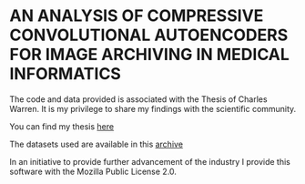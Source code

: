 # AN ANALYSIS OF COMPRESSIVE CONVOLUTIONAL AUTOENCODERS FOR IMAGE ARCHIVING IN MEDICAL INFORMATICS

The code and data provided is associated with the Thesis of Charles Warren. It is my privilege to share my findings with the scientific community.

You can find my thesis [here](https://www.bing.com/search?q=use+of+compressive+autoencoders+in+medical+informatics+charles+warren&qs=n&form=QBRE&sp=-1&ghc=1&lq=1&sm=u&pq=use+of+compressive+autoencoders+in+medical+informatics+charles+warren&sc=0-69&sk=&cvid=D21B2210E641436B9C8D095C875A1B59&ghsh=0&ghacc=0&ghpl=)

The datasets used are available in this [archive](https://drive.google.com/file/d/1hQsAPxqL1Ug_Q_PVSPpsY1nf083XSWEI/view?usp=sharing)

In an initiative to provide further advancement of the industry I provide this software with the Mozilla Public License 2.0.
